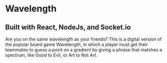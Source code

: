 # Wavelength

## Built with React, NodeJs, and Socket.io


Are you on the same wavelength as your friends? This is a digital version of the popular board game Wavelength, in which a player must get their teammates to guess a point on a gradient by giving a phrase that matches a spectrum, like Good to Evil, or Art to Not Art.
